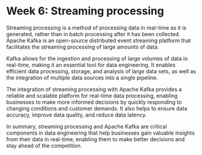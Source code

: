 # Week 6: Streaming processing 

Streaming processing is a method of processing data in real-time as it is generated, rather than in batch processing after it has been collected. Apache Kafka is an open-source distributed event streaming platform that facilitates the streaming processing of large amounts of data.

Kafka allows for the ingestion and processing of large volumes of data in real-time, making it an essential tool for data engineering. It enables efficient data processing, storage, and analysis of large data sets, as well as the integration of multiple data sources into a single pipeline.

The integration of streaming processing with Apache Kafka provides a reliable and scalable platform for real-time data processing, enabling businesses to make more informed decisions by quickly responding to changing conditions and customer demands. It also helps to ensure data accuracy, improve data quality, and reduce data latency.

In summary, streaming processing and Apache Kafka are critical components in data engineering that help businesses gain valuable insights from their data in real-time, enabling them to make better decisions and stay ahead of the competition.